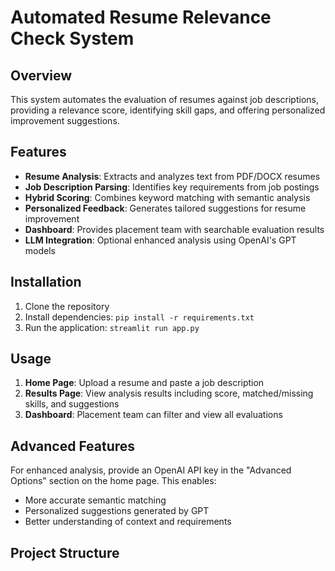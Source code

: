 # Automated Resume Relevance Check System

## Overview
This system automates the evaluation of resumes against job descriptions, providing a relevance score, identifying skill gaps, and offering personalized improvement suggestions.

## Features
- **Resume Analysis**: Extracts and analyzes text from PDF/DOCX resumes
- **Job Description Parsing**: Identifies key requirements from job postings
- **Hybrid Scoring**: Combines keyword matching with semantic analysis
- **Personalized Feedback**: Generates tailored suggestions for resume improvement
- **Dashboard**: Provides placement team with searchable evaluation results
- **LLM Integration**: Optional enhanced analysis using OpenAI's GPT models

## Installation
1. Clone the repository
2. Install dependencies: `pip install -r requirements.txt`
3. Run the application: `streamlit run app.py`

## Usage
1. **Home Page**: Upload a resume and paste a job description
2. **Results Page**: View analysis results including score, matched/missing skills, and suggestions
3. **Dashboard**: Placement team can filter and view all evaluations

## Advanced Features
For enhanced analysis, provide an OpenAI API key in the "Advanced Options" section on the home page. This enables:
- More accurate semantic matching
- Personalized suggestions generated by GPT
- Better understanding of context and requirements

## Project Structure